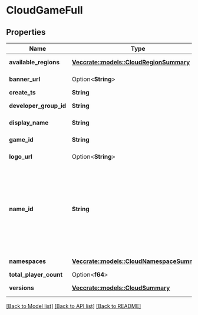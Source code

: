 # CloudGameFull

## Properties

Name | Type | Description | Notes
------------ | ------------- | ------------- | -------------
**available_regions** | [**Vec<crate::models::CloudRegionSummary>**](CloudRegionSummary.md) | A list of region summaries. | 
**banner_url** | Option<**String**> | The URL of this game's banner image. | [optional]
**create_ts** | **String** | RFC3339 timestamp. | 
**developer_group_id** | **String** | A universally unique identifier. | 
**display_name** | **String** | Represent a resource's readable display name. | 
**game_id** | **String** | A universally unique identifier. | 
**logo_url** | Option<**String**> | The URL of this game's logo image. | [optional]
**name_id** | **String** | A human readable short identifier used to references resources. Different than a `rivet.common#Uuid` because this is intended to be human readable. Different than `rivet.common#DisplayName` because this should not include special characters and be short. | 
**namespaces** | [**Vec<crate::models::CloudNamespaceSummary>**](CloudNamespaceSummary.md) | A list of namespace summaries. | 
**total_player_count** | Option<**f64**> | Unsigned 32 bit integer. | [optional]
**versions** | [**Vec<crate::models::CloudSummary>**](CloudSummary.md) | A list of version summaries. | 

[[Back to Model list]](../README.md#documentation-for-models) [[Back to API list]](../README.md#documentation-for-api-endpoints) [[Back to README]](../README.md)


